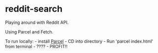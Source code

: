 # reddit-search
Playing around with Reddit API.

Using Parcel and Fetch. 

To run locally:
	- install [Parcel](https://parceljs.org/)
	- CD into directory
	- Run 'parcel index.html' from terminal
	- ????
	- PROFIT!!
